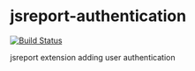 # jsreport-authentication
[![Build Status](https://travis-ci.org/jsreport/jsreport-authentication.png?branch=master)](https://travis-ci.org/jsreport/jsreport-authentication)

jsreport extension adding user authentication
